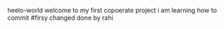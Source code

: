 heelo-world 
welcome to my first copoerate project i am learning how to commit 
#firsy changed done by rahi
